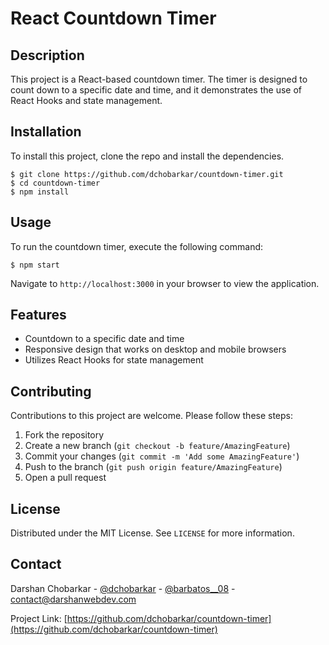 # React Countdown Timer

## Description

This project is a React-based countdown timer. The timer is designed to count down to a specific date and time, and it demonstrates the use of React Hooks and state management.

## Installation

To install this project, clone the repo and install the dependencies.

    $ git clone https://github.com/dchobarkar/countdown-timer.git
    $ cd countdown-timer
    $ npm install

## Usage

To run the countdown timer, execute the following command:

    $ npm start

Navigate to `http://localhost:3000` in your browser to view the application.

## Features

- Countdown to a specific date and time
- Responsive design that works on desktop and mobile browsers
- Utilizes React Hooks for state management

## Contributing

Contributions to this project are welcome. Please follow these steps:

1. Fork the repository
2. Create a new branch (`git checkout -b feature/AmazingFeature`)
3. Commit your changes (`git commit -m 'Add some AmazingFeature'`)
4. Push to the branch (`git push origin feature/AmazingFeature`)
5. Open a pull request

## License

Distributed under the MIT License. See `LICENSE` for more information.

## Contact

Darshan Chobarkar - [@dchobarkar](https://www.linkedin.com/in/dchobarkar/) - [@barbatos\_\_08](https://twitter.com/barbatos__08) - contact@darshanwebdev.com

Project Link: [https://github.com/dchobarkar/countdown-timer](https://github.com/dchobarkar/countdown-timer)
